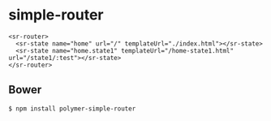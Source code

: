 simple-router
=============

    <sr-router>
      <sr-state name="home" url="/" templateUrl="./index.html"></sr-state>
      <sr-state name="home.state1" templateUrl="/home-state1.html" url="/state1/:test"></sr-state>
    </sr-router>

## Bower

    $ npm install polymer-simple-router
